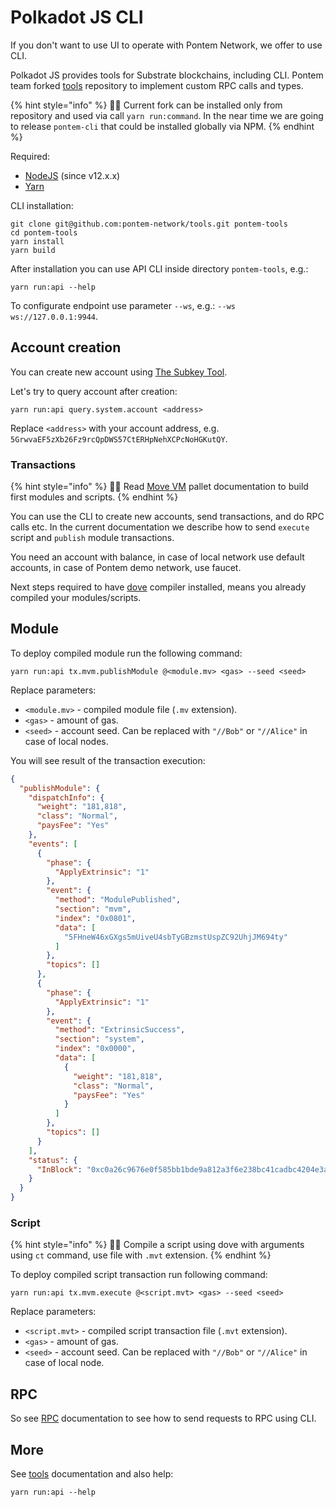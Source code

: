 # Polkadot JS CLI

If you don't want to use UI to operate with Pontem Network, we offer to use CLI.
 
Polkadot JS provides tools for Substrate blockchains, including CLI. Pontem team forked [tools](https://github.com/pontem-network/tools) repository to implement custom RPC calls and types.
 
{% hint style="info" %}
🧙‍♂️ Current fork can be installed only from repository and used via call `yarn run:command`. In the near time we are going to release `pontem-cli` that could be installed globally via NPM.
{% endhint %}

Required:

* [NodeJS](https://nodejs.org/en/download/) (since v12.x.x)
* [Yarn](https://yarnpkg.com/)

CLI installation:

```text
git clone git@github.com:pontem-network/tools.git pontem-tools
cd pontem-tools
yarn install
yarn build
```

After installation you can use API CLI inside directory `pontem-tools`, e.g.:

```text
yarn run:api --help
```

To configurate endpoint use parameter `--ws`, e.g.: `--ws ws://127.0.0.1:9944`.

## Account creation

You can create new account using [The Subkey Tool](https://substrate.dev/docs/en/knowledgebase/integrate/subkey).

Let's try to query account after creation:

```text
yarn run:api query.system.account <address>
```

Replace `<address>` with your account address, e.g. `5GrwvaEF5zXb26Fz9rcQpDWS57CtERHpNehXCPcNoHGKutQY`.

### Transactions
 
{% hint style="info" %}
🧙‍♂️ Read [Move VM](../move_vm/README.md) pallet documentation to build first modules and scripts.
{% endhint %}

You can use the CLI to create new accounts, send transactions, and do RPC calls etc. In the current documentation we describe how to send `execute` script and `publish` module transactions.
 
You need an account with balance, in case of local network use default accounts, in case of Pontem demo network, use faucet.
 
Next steps required to have [dove](../move_vm/compiler_&_toolset.md) compiler installed, means you already compiled your modules/scripts.
 
## Module
 
To deploy compiled module run the following command:
 
```text
yarn run:api tx.mvm.publishModule @<module.mv> <gas> --seed <seed>
```
 
Replace parameters:
 
* `<module.mv>` - compiled module file (`.mv` extension).
* `<gas>` - amount of gas.
* `<seed>` - account seed. Can be replaced with `"//Bob"` or `"//Alice"` in case of local nodes. 
 
You will see result of the transaction execution:

```json
{
  "publishModule": {
    "dispatchInfo": {
      "weight": "181,818",
      "class": "Normal",
      "paysFee": "Yes"
    },
    "events": [
      {
        "phase": {
          "ApplyExtrinsic": "1"
        },
        "event": {
          "method": "ModulePublished",
          "section": "mvm",
          "index": "0x0801",
          "data": [
            "5FHneW46xGXgs5mUiveU4sbTyGBzmstUspZC92UhjJM694ty"
          ]
        },
        "topics": []
      },
      {
        "phase": {
          "ApplyExtrinsic": "1"
        },
        "event": {
          "method": "ExtrinsicSuccess",
          "section": "system",
          "index": "0x0000",
          "data": [
            {
              "weight": "181,818",
              "class": "Normal",
              "paysFee": "Yes"
            }
          ]
        },
        "topics": []
      }
    ],
    "status": {
      "InBlock": "0xc0a26c9676e0f585bb1bde9a812a3f6e238bc41cadbc4204e3acd9b3244d28a6"
    }
  }
}
```

### Script

{% hint style="info" %}
🧙‍♂️ Compile a script using dove with arguments using `ct` command, use file with `.mvt` extension.
{% endhint %}

To deploy compiled script transaction run following command:

```text
yarn run:api tx.mvm.execute @<script.mvt> <gas> --seed <seed>
```

Replace parameters:

* `<script.mvt>` - compiled script transaction file (`.mvt` extension).
* `<gas>` - amount of gas.
* `<seed>` - account seed. Can be replaced with `"//Bob"` or `"//Alice"` in case of local node.  

## RPC

So see [RPC](../move_vm/rpc.md) documentation to see how to send requests to RPC using CLI.

## More

See [tools](https://github.com/pontem-network/tools/tree/master/packages/api-cli) documentation and also help:

```text
yarn run:api --help
```

